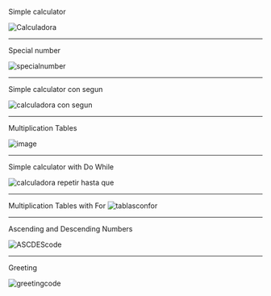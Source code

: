 Simple calculator

![Calculadora](https://user-images.githubusercontent.com/116528251/207525007-3b1a79aa-99f5-48b7-9038-7066bd65ee2a.jpg)
_______________________________________________________________________________________________
Special number

![specialnumber](https://user-images.githubusercontent.com/116528251/207527965-1c81610c-2c15-451b-86e2-0194d64fbf22.jpg)
_______________________________________________________________________________________________
Simple calculator con segun

![calculadora con segun](https://user-images.githubusercontent.com/116528251/207529621-8e0affe7-2974-4bf7-ba33-8e0d7d88a980.jpg)

_______________________________________________________________________________________________
Multiplication Tables

![image](https://user-images.githubusercontent.com/116528251/207536197-6937faee-c333-4843-a4ef-5ce01829b7d8.png)

_______________________________________________________________________________________________
Simple calculator with Do While

![calculadora repetir hasta que](https://user-images.githubusercontent.com/116528251/208775695-1b325181-4dd0-4f48-b5d2-8c37676e527f.jpg)

_______________________________________________________________________________________________
Multiplication Tables with For
![tablasconfor](https://user-images.githubusercontent.com/116528251/208776417-b278c8b8-ad16-4172-bc12-3dd88e144634.jpg)

_______________________________________________________________________________________________
Ascending and Descending Numbers

![ASCDEScode](https://user-images.githubusercontent.com/116528251/208782117-6de316a0-b856-40fc-9a15-2cfe7e23f133.jpg)

_______________________________________________________________________________________________
Greeting

![greetingcode](https://user-images.githubusercontent.com/116528251/208782848-c31c9b73-e5bc-46af-880a-2e2fd9dab23f.jpg)

